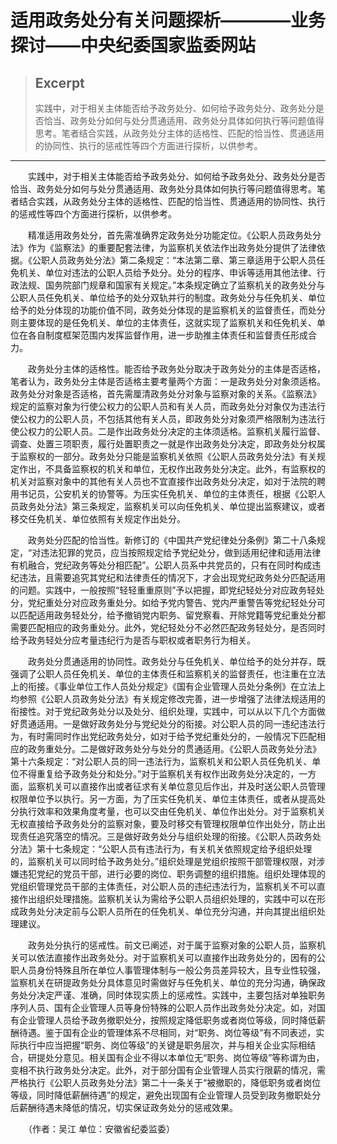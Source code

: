 
# 适用政务处分有关问题探析————业务探讨——中央纪委国家监委网站

> ## Excerpt
> 实践中，对于相关主体能否给予政务处分、如何给予政务处分、政务处分是否恰当、政务处分如何与处分贯通适用、政务处分具体如何执行等问题值得思考。笔者结合实践，从政务处分主体的适格性、匹配的恰当性、贯通适用的协同性、执行的惩戒性等四个方面进行探析，以供参考。

---
　　实践中，对于相关主体能否给予政务处分、如何给予政务处分、政务处分是否恰当、政务处分如何与处分贯通适用、政务处分具体如何执行等问题值得思考。笔者结合实践，从政务处分主体的适格性、匹配的恰当性、贯通适用的协同性、执行的惩戒性等四个方面进行探析，以供参考。

　　精准适用政务处分，首先需准确界定政务处分功能定位。《公职人员政务处分法》作为《监察法》的重要配套法律，为监察机关依法作出政务处分提供了法律依据。《公职人员政务处分法》第二条规定：“本法第二章、第三章适用于公职人员任免机关、单位对违法的公职人员给予处分。处分的程序、申诉等适用其他法律、行政法规、国务院部门规章和国家有关规定。”本条规定确立了监察机关的政务处分与公职人员任免机关、单位给予的处分双轨并行的制度。政务处分与任免机关、单位给予的处分体现的功能价值不同，政务处分体现的是监察机关的监督责任，而处分则主要体现的是任免机关、单位的主体责任，这就实现了监察机关和任免机关、单位在各自制度框架范围内发挥监督作用，进一步助推主体责任和监督责任形成合力。

　　政务处分主体的适格性。能否给予政务处分取决于政务处分的主体是否适格，笔者认为，政务处分主体是否适格主要考量两个方面：一是政务处分对象须适格。政务处分对象是否适格，首先需厘清政务处分对象与监察对象的关系。《监察法》规定的监察对象为行使公权力的公职人员和有关人员，而政务处分对象仅为违法行使公权力的公职人员，不包括其他有关人员，即政务处分对象须严格限制为违法行使公权力的公职人员。二是作出政务处分决定的主体须适格。监察机关履行监督、调查、处置三项职责，履行处置职责之一就是作出政务处分决定，即政务处分权属于监察权的一部分。政务处分只能是监察机关依照《公职人员政务处分法》有关规定作出，不具备监察权的机关和单位，无权作出政务处分决定。此外，有监察权的机关对监察对象中的其他有关人员也不宜直接作出政务处分决定，如对于法院的聘用书记员，公安机关的协警等。为压实任免机关、单位的主体责任，根据《公职人员政务处分法》第三条规定，监察机关可以向任免机关、单位提出监察建议，或者移交任免机关、单位依照有关规定作出处分。

　　政务处分匹配的恰当性。新修订的《中国共产党纪律处分条例》第二十八条规定，“对违法犯罪的党员，应当按照规定给予党纪处分，做到适用纪律和适用法律有机融合，党纪政务等处分相匹配”。公职人员系中共党员的，只有在同时构成违纪违法，且需要追究其党纪和法律责任的情况下，才会出现党纪政务处分匹配适用的问题。实践中，一般按照“轻轻重重原则”予以把握，即党纪轻处分对应政务轻处分，党纪重处分对应政务重处分。如给予党内警告、党内严重警告等党纪轻处分可以匹配适用政务轻处分，给予撤销党内职务、留党察看、开除党籍等党纪重处分都需要匹配相应的政务重处分。此外，党纪轻处分不必然匹配政务轻处分，是否同时给予政务轻处分应考量违纪行为是否与职权或者职务行为相关。

　　政务处分贯通适用的协同性。政务处分与任免机关、单位给予的处分并存，既强调了公职人员任免机关、单位的主体责任和监察机关的监督责任，也注重在立法上的衔接。《事业单位工作人员处分规定》《国有企业管理人员处分条例》在立法上均参照《公职人员政务处分法》有关规定修改完善，进一步增强了法律法规适用的衔接性。对于党纪政务处分以及处分、组织处理，实践中，可以从以下几个方面做好贯通适用。一是做好政务处分与党纪处分的衔接。对公职人员的同一违纪违法行为，有时需同时作出党纪政务处分，如对于给予党纪重处分的，一般情况下匹配相应的政务重处分。二是做好政务处分与处分的贯通适用。《公职人员政务处分法》第十六条规定：“对公职人员的同一违法行为，监察机关和公职人员任免机关、单位不得重复给予政务处分和处分。”对于监察机关有权作出政务处分决定的，一方面，监察机关可以直接作出或者征求有关单位意见后作出，并及时送公职人员管理权限单位予以执行。另一方面，为了压实任免机关、单位主体责任，或者从提高处分执行效率和效果角度考量，也可以交由任免机关、单位作出处分。对于监察机关无权直接给予政务处分的监察对象，要及时移交有管理权限单位作出处分，防止出现责任追究落空的情况。三是做好政务处分与组织处理的衔接。《公职人员政务处分法》第十七条规定：“公职人员有违法行为，有关机关依照规定给予组织处理的，监察机关可以同时给予政务处分。”组织处理是党组织按照干部管理权限，对涉嫌违犯党纪的党员干部，进行必要的岗位、职务调整的组织措施。组织处理体现的党组织管理党员干部的主体责任，对公职人员的违纪违法行为，监察机关不可以直接作出组织处理措施。监察机关认为需给予公职人员组织处理的，实践中可以在形成政务处分决定前与公职人员所在的任免机关、单位充分沟通，并向其提出组织处理建议。

　　政务处分执行的惩戒性。前文已阐述，对于属于监察对象的公职人员，监察机关可以依法直接作出政务处分。对于监察机关可以直接作出政务处分的，因有的公职人员身份特殊且所在单位人事管理体制与一般公务员差异较大，且专业性较强，监察机关在研提政务处分具体意见时需做好与任免机关、单位的充分沟通，确保政务处分决定严谨、准确，同时体现实质上的惩戒性。实践中，主要包括对单独职务序列人员、国有企业管理人员等身份特殊的公职人员作出政务处分决定。如，对国有企业管理人员给予政务撤职处分，按照规定降低职务或者岗位等级，同时降低薪酬待遇。鉴于国有企业的管理体系不尽相同，对“职务、岗位等级”有不同表述，实际执行中应当把握“职务、岗位等级”的关键是职务层次，并与相关企业实际相结合，研提处分意见。相关国有企业不得以本单位无“职务、岗位等级”等称谓为由，变相不执行政务处分决定。此外，对于部分国有企业管理人员实行限薪的情况，需严格执行《公职人员政务处分法》第二十一条关于“被撤职的，降低职务或者岗位等级，同时降低薪酬待遇”的规定，避免出现国有企业管理人员受到政务撤职处分后薪酬待遇未降低的情况，切实保证政务处分的惩戒效果。

　　（作者：吴江 单位：安徽省纪委监委）
